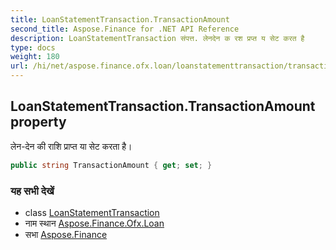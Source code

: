 ```yaml
---
title: LoanStatementTransaction.TransactionAmount
second_title: Aspose.Finance for .NET API Reference
description: LoanStatementTransaction संपत्त. लेनदेन क रश प्रप्त य सेट करत है
type: docs
weight: 180
url: /hi/net/aspose.finance.ofx.loan/loanstatementtransaction/transactionamount/
---
```

## LoanStatementTransaction.TransactionAmount property

लेन-देन की राशि प्राप्त या सेट करता है।

```csharp
public string TransactionAmount { get; set; }
```

### यह सभी देखें

* class [LoanStatementTransaction](../)
* नाम स्थान [Aspose.Finance.Ofx.Loan](../../loanstatementtransaction/)
* सभा [Aspose.Finance](../../../)


